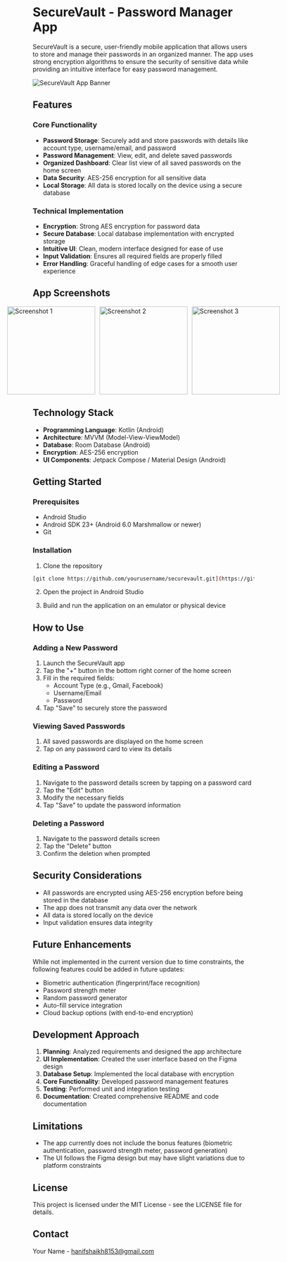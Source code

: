 # SecureVault - Password Manager App

SecureVault is a secure, user-friendly mobile application that allows users to store and manage their passwords in an organized manner. The app uses strong encryption algorithms to ensure the security of sensitive data while providing an intuitive interface for easy password management.

![SecureVault App Banner](https://example.com/securevault-banner.png)

## Features

### Core Functionality
- **Password Storage**: Securely add and store passwords with details like account type, username/email, and password
- **Password Management**: View, edit, and delete saved passwords
- **Organized Dashboard**: Clear list view of all saved passwords on the home screen
- **Data Security**: AES-256 encryption for all sensitive data
- **Local Storage**: All data is stored locally on the device using a secure database

### Technical Implementation
- **Encryption**: Strong AES encryption for password data
- **Secure Database**: Local database implementation with encrypted storage
- **Intuitive UI**: Clean, modern interface designed for ease of use
- **Input Validation**: Ensures all required fields are properly filled
- **Error Handling**: Graceful handling of edge cases for a smooth user experience

## App Screenshots
<div style="display: flex; justify-content: center; gap: 10px;">
  <img src="https://github.com/user-attachments/assets/569d1b53-2e84-4a03-9fa4-5207c421ba0a" alt="Screenshot 1" width="200"/>
  <img src="https://github.com/user-attachments/assets/68c8d24b-03ab-41e8-9936-e64644a781c7" alt="Screenshot 2" width="200"/>
  <img src="https://github.com/user-attachments/assets/830fd380-b885-4b7b-895d-73171c0a8d03" alt="Screenshot 3" width="200"/>
</div>

## Technology Stack
- **Programming Language**: Kotlin (Android)
- **Architecture**: MVVM (Model-View-ViewModel)
- **Database**: Room Database (Android) 
- **Encryption**: AES-256 encryption
- **UI Components**: Jetpack Compose / Material Design (Android)

## Getting Started

### Prerequisites
- Android Studio 
- Android SDK 23+ (Android 6.0 Marshmallow or newer) 
- Git

### Installation

1. Clone the repository
```bash
[git clone https://github.com/yourusername/securevault.git](https://github.com/oyehanif/PasswordManager.git)
```

2. Open the project in Android Studio

3. Build and run the application on an emulator or physical device

## How to Use

### Adding a New Password
1. Launch the SecureVault app
2. Tap the "+" button in the bottom right corner of the home screen
3. Fill in the required fields:
   - Account Type (e.g., Gmail, Facebook)
   - Username/Email
   - Password
4. Tap "Save" to securely store the password

### Viewing Saved Passwords
1. All saved passwords are displayed on the home screen
2. Tap on any password card to view its details

### Editing a Password
1. Navigate to the password details screen by tapping on a password card
2. Tap the "Edit" button
3. Modify the necessary fields
4. Tap "Save" to update the password information

### Deleting a Password
1. Navigate to the password details screen
2. Tap the "Delete" button
3. Confirm the deletion when prompted

## Security Considerations

- All passwords are encrypted using AES-256 encryption before being stored in the database
- The app does not transmit any data over the network
- All data is stored locally on the device
- Input validation ensures data integrity

## Future Enhancements

While not implemented in the current version due to time constraints, the following features could be added in future updates:

- Biometric authentication (fingerprint/face recognition)
- Password strength meter
- Random password generator
- Auto-fill service integration
- Cloud backup options (with end-to-end encryption)

## Development Approach

1. **Planning**: Analyzed requirements and designed the app architecture
2. **UI Implementation**: Created the user interface based on the Figma design
3. **Database Setup**: Implemented the local database with encryption
4. **Core Functionality**: Developed password management features
5. **Testing**: Performed unit and integration testing
6. **Documentation**: Created comprehensive README and code documentation

## Limitations

- The app currently does not include the bonus features (biometric authentication, password strength meter, password generation)
- The UI follows the Figma design but may have slight variations due to platform constraints

## License

This project is licensed under the MIT License - see the LICENSE file for details.

## Contact

Your Name - hanifshaikh8153@gmail.com
